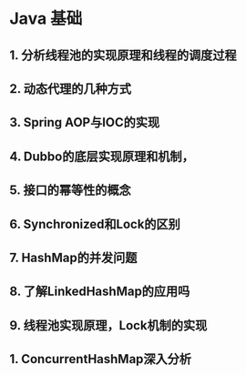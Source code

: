 # Java 基础

## 1. 分析线程池的实现原理和线程的调度过程

## 2. 动态代理的几种方式

## 3. Spring AOP与IOC的实现

## 4. Dubbo的底层实现原理和机制，

## 5. 接口的幂等性的概念

## 6. Synchronized和Lock的区别

## 7. HashMap的并发问题

## 8. 了解LinkedHashMap的应用吗

## 9. 线程池实现原理，Lock机制的实现

## 1. ConcurrentHashMap深入分析